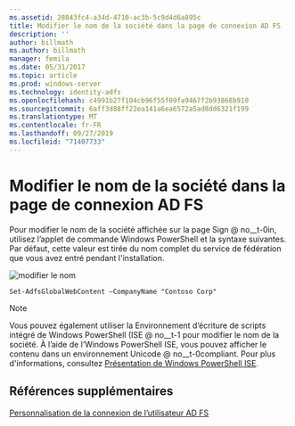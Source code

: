 ```yaml
---
ms.assetid: 28043fc4-a34d-4710-ac3b-5c9d4d6a895c
title: Modifier le nom de la société dans la page de connexion AD FS
description: ''
author: billmath
ms.author: billmath
manager: femila
ms.date: 05/31/2017
ms.topic: article
ms.prod: windows-server
ms.technology: identity-adfs
ms.openlocfilehash: c4991b27f104cb96f55f09fa9467f2b93868b910
ms.sourcegitcommit: 6aff3d88ff22ea141a6ea6572a5ad8dd6321f199
ms.translationtype: MT
ms.contentlocale: fr-FR
ms.lasthandoff: 09/27/2019
ms.locfileid: "71407733"
---
```

# <a name="change-the-company-name-on-the-ad-fs-sign-in-page"></a>Modifier le nom de la société dans la page de connexion AD FS
 
Pour modifier le nom de la société affichée sur la page Sign @ no__t-0in, utilisez l’applet de commande Windows PowerShell et la syntaxe suivantes. Par défaut, cette valeur est tirée du nom complet du service de fédération que vous avez entré pendant l'installation.  

![modifier le nom](media/AD-FS-user-sign-in-customization/ADFS_Blue_Custom1.png)
  
  
    Set-AdfsGlobalWebContent –CompanyName "Contoso Corp"  
 
  
> [!NOTE]  
> Vous pouvez également utiliser la Environnement d’écriture de scripts intégré de Windows PowerShell \(ISE @ no__t-1 pour modifier le nom de la société. À l’aide de l’Windows PowerShell ISE, vous pouvez afficher le contenu dans un environnement Unicode @ no__t-0compliant. Pour plus d'informations, consultez [Présentation de Windows PowerShell ISE](https://technet.microsoft.com/library/dd315244.aspx).  

## <a name="additional-references"></a>Références supplémentaires 
[Personnalisation de la connexion de l’utilisateur AD FS](AD-FS-user-sign-in-customization.md)  
  
